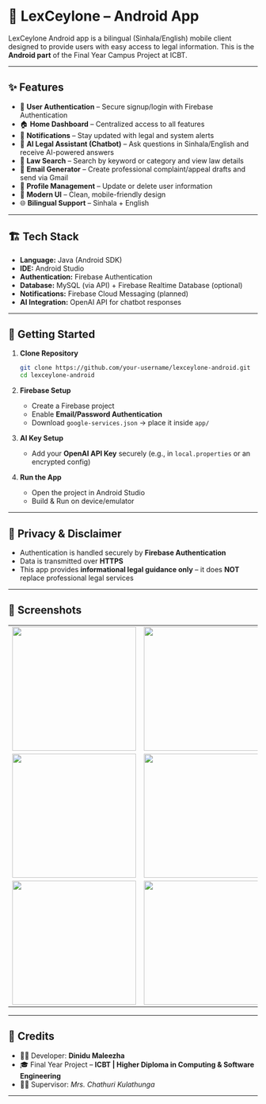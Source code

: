 # 📱 LexCeylone – Android App  

LexCeylone Android app is a bilingual (Sinhala/English) mobile client designed to provide users with easy access to legal information. This is the **Android part** of the Final Year Campus Project at ICBT.  

---

## ✨ Features  

- 🔑 **User Authentication** – Secure signup/login with Firebase Authentication  
- 🏠 **Home Dashboard** – Centralized access to all features  
- 🔔 **Notifications** – Stay updated with legal and system alerts  
- 🤖 **AI Legal Assistant (Chatbot)** – Ask questions in Sinhala/English and receive AI-powered answers  
- 📜 **Law Search** – Search by keyword or category and view law details  
- 📧 **Email Generator** – Create professional complaint/appeal drafts and send via Gmail  
- 👤 **Profile Management** – Update or delete user information  
- 🎨 **Modern UI** – Clean, mobile-friendly design  
- 🌐 **Bilingual Support** – Sinhala + English  

---

## 🏗️ Tech Stack  

- **Language:** Java (Android SDK)  
- **IDE:** Android Studio  
- **Authentication:** Firebase Authentication  
- **Database:** MySQL (via API) + Firebase Realtime Database (optional)  
- **Notifications:** Firebase Cloud Messaging (planned)  
- **AI Integration:** OpenAI API for chatbot responses  

---

## 🚀 Getting Started  

1. **Clone Repository**  
   ```bash
   git clone https://github.com/your-username/lexceylone-android.git
   cd lexceylone-android
   ```

2. **Firebase Setup**  
   - Create a Firebase project  
   - Enable **Email/Password Authentication**  
   - Download `google-services.json` → place it inside `app/`  

3. **AI Key Setup**  
   - Add your **OpenAI API Key** securely (e.g., in `local.properties` or an encrypted config)  

4. **Run the App**  
   - Open the project in Android Studio  
   - Build & Run on device/emulator  

---

## 🔐 Privacy & Disclaimer  

- Authentication is handled securely by **Firebase Authentication**  
- Data is transmitted over **HTTPS**  
- This app provides **informational legal guidance only** – it does **NOT** replace professional legal services  

---

## 📸 Screenshots  

<table>
  <tr>
    <td><img src="images/Screenshot1.png" width="250"/></td>
    <td><img src="images/Screenshot3.png" width="250"/></td>
    <td><img src="images/Screenshot2.png" width="250"/></td>
  </tr>
  <tr>
    <td><img src="images/Screenshot4.png" width="250"/></td>
    <td><img src="images/Screenshot8.png" width="250"/></td>
    <td><img src="images/Screenshot5.png" width="250"/></td>
  </tr>
  <tr>
    <td><img src="images/Screenshot9.png" width="250"/></td>
    <td><img src="images/Screenshot7.png" width="250"/></td>
    <td><img src="images/Screenshot6.png" width="250"/></td>
  </tr>
</table>

---

## 🙏 Credits  

- 👨‍💻 Developer: **Dinidu Maleezha**  
- 🎓 Final Year Project – **ICBT | Higher Diploma in Computing & Software Engineering**  
- 🧑‍🏫 Supervisor: *Mrs. Chathuri Kulathunga*  

---

